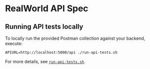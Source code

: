 # RealWorld API Spec

## Running API tests locally

To locally run the provided Postman collection against your backend, execute:

```
APIURL=http://localhost:5000/api ./run-api-tests.sh
```

For more details, see [`run-api-tests.sh`](run-api-tests.sh).